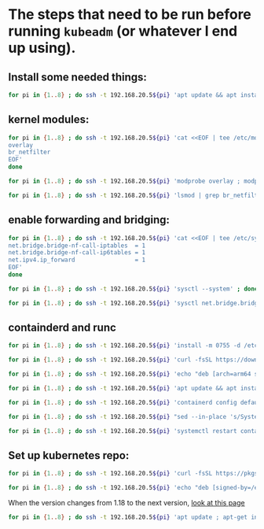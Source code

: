 # The steps that need to be run before running `kubeadm` (or whatever I end up using).

## Install some needed things:

```bash
for pi in {1..8} ; do ssh -t 192.168.20.5${pi} 'apt update && apt install -y iptables curl ca-certificates gpg jq ipvsadm' ; done
```

## kernel modules:

```bash
for pi in {1..8} ; do ssh -t 192.168.20.5${pi} 'cat <<EOF | tee /etc/modules-load.d/k8s.conf
overlay
br_netfilter
EOF'
done
```

```bash
for pi in {1..8} ; do ssh -t 192.168.20.5${pi} 'modprobe overlay ; modprobe br_netfilter' ; done
```

```bash
for pi in {1..8} ; do ssh -t 192.168.20.5${pi} 'lsmod | grep br_netfilter ; lsmod | grep overlay' ; done
```

## enable forwarding and bridging:

```bash
for pi in {1..8} ; do ssh -t 192.168.20.5${pi} 'cat <<EOF | tee /etc/sysctl.d/k8s.conf
net.bridge.bridge-nf-call-iptables  = 1
net.bridge.bridge-nf-call-ip6tables = 1
net.ipv4.ip_forward                 = 1
EOF'
done
```

```bash
for pi in {1..8} ; do ssh -t 192.168.20.5${pi} 'sysctl --system' ; done
```

```bash
for pi in {1..8} ; do ssh -t 192.168.20.5${pi} 'sysctl net.bridge.bridge-nf-call-iptables net.bridge.bridge-nf-call-ip6tables net.ipv4.ip_forward' ; done
```

## containderd and runc

```bash
for pi in {1..8} ; do ssh -t 192.168.20.5${pi} 'install -m 0755 -d /etc/apt/keyrings' ; done
```

```bash
for pi in {1..8} ; do ssh -t 192.168.20.5${pi} 'curl -fsSL https://download.docker.com/linux/ubuntu/gpg | gpg --dearmor -o /etc/apt/keyrings/docker.gpg ; chmod a+r /etc/apt/keyrings/docker.gpg' ; done
```

```bash
for pi in {1..8} ; do ssh -t 192.168.20.5${pi} 'echo "deb [arch=arm64 signed-by=/etc/apt/keyrings/docker.gpg] https://download.docker.com/linux/ubuntu jammy stable" > /etc/apt/sources.list.d/docker.list ; apt update' ; done
```

```bash
for pi in {1..8} ; do ssh -t 192.168.20.5${pi} 'apt update && apt install -y containerd.io' ; done
```

```bash
for pi in {1..8} ; do ssh -t 192.168.20.5${pi} 'containerd config default > /etc/containerd/config.toml' ; done
```

```bash
for pi in {1..8} ; do ssh -t 192.168.20.5${pi} "sed --in-place 's/SystemdCgroup = false/SystemdCgroup = true/' /etc/containerd/config.toml" ; done
```

```bash
for pi in {1..8} ; do ssh -t 192.168.20.5${pi} 'systemctl restart containerd' ; done
```

## Set up kubernetes repo:

```bash
for pi in {1..8} ; do ssh -t 192.168.20.5${pi} 'curl -fsSL https://pkgs.k8s.io/core:/stable:/v1.28/deb/Release.key | gpg --dearmor -o /etc/apt/keyrings/kubernetes-apt-keyring.gpg' ; done
```

```bash
for pi in {1..8} ; do ssh -t 192.168.20.5${pi} 'echo "deb [signed-by=/etc/apt/keyrings/kubernetes-apt-keyring.gpg] https://pkgs.k8s.io/core:/stable:/v1.28/deb/ /" > /etc/apt/sources.list.d/kubernetes.list ; apt update' ; done
```

When the version changes from 1.18 to the next version, [look at this page](https://kubernetes.io/docs/tasks/administer-cluster/kubeadm/change-package-repository/)

```bash
for pi in {1..8} ; do ssh -t 192.168.20.5${pi} 'apt update ; apt-get install -y kubelet kubeadm kubectl ; apt-mark hold kubelet kubeadm kubectl' ; done
```

